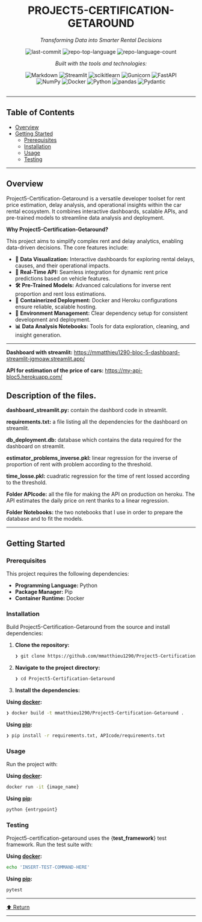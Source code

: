 <div id="top">

<!-- HEADER STYLE: CLASSIC -->
<div align="center">


# PROJECT5-CERTIFICATION-GETAROUND

<em>Transforming Data into Smarter Rental Decisions</em>

<!-- BADGES -->
<img src="https://img.shields.io/github/last-commit/mmatthieu1290/Project5-Certification-Getaround?style=flat&logo=git&logoColor=white&color=0080ff" alt="last-commit">
<img src="https://img.shields.io/github/languages/top/mmatthieu1290/Project5-Certification-Getaround?style=flat&color=0080ff" alt="repo-top-language">
<img src="https://img.shields.io/github/languages/count/mmatthieu1290/Project5-Certification-Getaround?style=flat&color=0080ff" alt="repo-language-count">

<em>Built with the tools and technologies:</em>

<img src="https://img.shields.io/badge/Markdown-000000.svg?style=flat&logo=Markdown&logoColor=white" alt="Markdown">
<img src="https://img.shields.io/badge/Streamlit-FF4B4B.svg?style=flat&logo=Streamlit&logoColor=white" alt="Streamlit">
<img src="https://img.shields.io/badge/scikitlearn-F7931E.svg?style=flat&logo=scikit-learn&logoColor=white" alt="scikitlearn">
<img src="https://img.shields.io/badge/Gunicorn-499848.svg?style=flat&logo=Gunicorn&logoColor=white" alt="Gunicorn">
<img src="https://img.shields.io/badge/FastAPI-009688.svg?style=flat&logo=FastAPI&logoColor=white" alt="FastAPI">
<br>
<img src="https://img.shields.io/badge/NumPy-013243.svg?style=flat&logo=NumPy&logoColor=white" alt="NumPy">
<img src="https://img.shields.io/badge/Docker-2496ED.svg?style=flat&logo=Docker&logoColor=white" alt="Docker">
<img src="https://img.shields.io/badge/Python-3776AB.svg?style=flat&logo=Python&logoColor=white" alt="Python">
<img src="https://img.shields.io/badge/pandas-150458.svg?style=flat&logo=pandas&logoColor=white" alt="pandas">
<img src="https://img.shields.io/badge/Pydantic-E92063.svg?style=flat&logo=Pydantic&logoColor=white" alt="Pydantic">

</div>
<br>

---

## Table of Contents

- [Overview](#overview)
- [Getting Started](#getting-started)
    - [Prerequisites](#prerequisites)
    - [Installation](#installation)
    - [Usage](#usage)
    - [Testing](#testing)

---

## Overview

Project5-Certification-Getaround is a versatile developer toolset for rent price estimation, delay analysis, and operational insights within the car rental ecosystem. It combines interactive dashboards, scalable APIs, and pre-trained models to streamline data analysis and deployment.

**Why Project5-Certification-Getaround?**

This project aims to simplify complex rent and delay analytics, enabling data-driven decisions. The core features include:

- **🧩** **Data Visualization:** Interactive dashboards for exploring rental delays, causes, and their operational impacts.
- **🚀** **Real-Time API:** Seamless integration for dynamic rent price predictions based on vehicle features.
- **🛠️** **Pre-Trained Models:** Advanced calculations for inverse rent proportion and rent loss estimations.
- **🐳** **Containerized Deployment:** Docker and Heroku configurations ensure reliable, scalable hosting.
- **🔧** **Environment Management:** Clear dependency setup for consistent development and deployment.
- **📊** **Data Analysis Notebooks:** Tools for data exploration, cleaning, and insight generation.

---

**Dashboard with streamlit:** https://mmatthieu1290-bloc-5-dashboard-streamlit-jgmoaw.streamlit.app/

**API for estimation of the price of cars:** https://my-api-bloc5.herokuapp.com/

## Description of the files.

**dashboard_streamlit.py:** contain the dashbord code in streamlit.

**requirements.txt:** a file listing all the dependencies for the dashboard on streamlit.

**db_deployment.db:** database which contains the data required for the dashboard on streamlit.

**estimator_problems_inverse.pkl:** linear regression for the inverse of proportion of rent with problem according to the threshold.

**time_losse.pkl:** cuadratic regression for the time of rent lossed according to the threshold.

**Folder APIcode:** all the file for making the API on production on heroku. The API estimates the daily price on rent thanks to a linear regression.

**Folder Notebooks:** the two notebooks that I use in order to prepare the database and to fit the models.

---

## Getting Started

### Prerequisites

This project requires the following dependencies:

- **Programming Language:** Python
- **Package Manager:** Pip
- **Container Runtime:** Docker

### Installation

Build Project5-Certification-Getaround from the source and install dependencies:

1. **Clone the repository:**

    ```sh
    ❯ git clone https://github.com/mmatthieu1290/Project5-Certification-Getaround
    ```

2. **Navigate to the project directory:**

    ```sh
    ❯ cd Project5-Certification-Getaround
    ```

3. **Install the dependencies:**

**Using [docker](https://www.docker.com/):**

```sh
❯ docker build -t mmatthieu1290/Project5-Certification-Getaround .
```
**Using [pip](https://pypi.org/project/pip/):**

```sh
❯ pip install -r requirements.txt, APIcode/requirements.txt
```

### Usage

Run the project with:

**Using [docker](https://www.docker.com/):**

```sh
docker run -it {image_name}
```
**Using [pip](https://pypi.org/project/pip/):**

```sh
python {entrypoint}
```

### Testing

Project5-certification-getaround uses the {__test_framework__} test framework. Run the test suite with:

**Using [docker](https://www.docker.com/):**

```sh
echo 'INSERT-TEST-COMMAND-HERE'
```
**Using [pip](https://pypi.org/project/pip/):**

```sh
pytest
```

---

<div align="left"><a href="#top">⬆ Return</a></div>

---
